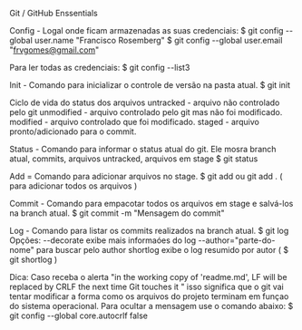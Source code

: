 Git / GitHub Enssentials

Config - Logal onde ficam armazenadas as suas credenciais:
$ git config --global user.name "Francisco Rosemberg"
$ git config --global user.email "frvgomes@gmail.com" 

Para ler todas as credenciais:
$ git config --list3

Init - Comando para inicializar o controle de versão na pasta atual.
$ git init

Ciclo de vida do status dos arquivos
untracked - arquivo não controlado pelo git
unmodified - arquivo controlado pelo git mas não foi modificado.
modified - arquivo controlado que foi modificado.
staged - arquivo pronto/adicionado para o commit.

Status - Comando para informar o status atual do git. Ele mosra branch atual, commits, arquivos 
untracked, arquivos em stage
$ git status
 
Add = Comando para adicionar arquivos no stage. 
$ git add <nome-do-arquivo> ou git add . ( para adicionar todos os arquivos )

Commit - Comando para empacotar todos os arquivos em stage e salvá-los na branch atual.
$ git commit -m "Mensagem do commit"
 
Log - Comando para listar os commits realizados na branch atual.
$ git log 
Opções:
	--decorate exibe mais informaóes do log
	--author="parte-do-nome" para buscar pelo author
	shortlog exibe o log resumido por autor ( $ git shortlog )
	


Dica: Caso receba o alerta "in the working copy of 'readme.md', LF will be replaced by CRLF the next time Git touches it
" isso significa que o git vai tentar modificar a forma como os arquivos do projeto terminam em funçao do sistema operacional.
Para ocultar a mensagem use o comando abaixo:
$ git config --global core.autocrlf false
